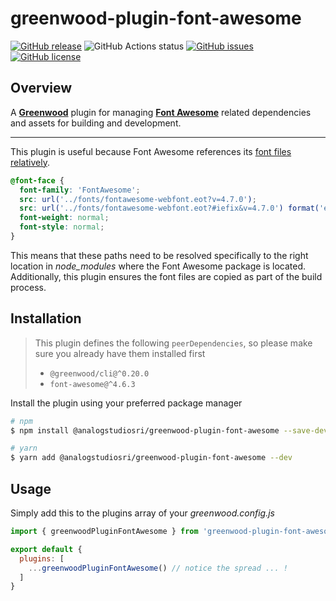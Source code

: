 # greenwood-plugin-font-awesome

[![GitHub release](https://img.shields.io/github/tag/AnalogStudiosRI/greenwood-plugin-font-awesome.svg)](https://github.com/AnalogStudiosRI/greenwood-plugin-font-awesome/tags)
![GitHub Actions status](https://github.com/AnalogStudiosRI/greenwood-plugin-font-awesome/workflows/Main%20Integration/badge.svg)
[![GitHub issues](https://img.shields.io/github/issues-pr-raw/AnalogStudiosRI/greenwood-plugin-font-awesome.svg)](https://github.com/AnalogStudiosRI/greenwood-plugin-font-awesome/issues)
[![GitHub license](https://img.shields.io/badge/license-MIT-blue.svg)](https://raw.githubusercontent.com/AnalogStudiosRI/greenwood-plugin-font-awesome/master/LICENSE.md)

## Overview
A [**Greenwood**](https://www.greenwoodjs.io) plugin for managing [**Font Awesome**](https://fontawesome.com) related dependencies and assets for building and development.

----

This plugin is useful because Font Awesome references its [font files relatively](https://unpkg.com/browse/font-awesome@4.7.0/css/font-awesome.css).
```css
@font-face {
  font-family: 'FontAwesome';
  src: url('../fonts/fontawesome-webfont.eot?v=4.7.0');
  src: url('../fonts/fontawesome-webfont.eot?#iefix&v=4.7.0') format('embedded-opentype'), url('../fonts/fontawesome-webfont.woff2?v=4.7.0') format('woff2'), url('../fonts/fontawesome-webfont.woff?v=4.7.0') format('woff'), url('../fonts/fontawesome-webfont.ttf?v=4.7.0') format('truetype'), url('../fonts/fontawesome-webfont.svg?v=4.7.0#fontawesomeregular') format('svg');
  font-weight: normal;
  font-style: normal;
}
```

This means that these paths need to be resolved specifically to the right location in _node_modules_ where the Font Awesome package is located.  Additionally, this plugin ensures the font files are copied as part of the build process.

## Installation

> This plugin defines the following `peerDependencies`, so please make sure you already have them installed first
>   - `@greenwood/cli@^0.20.0`
>   - `font-awesome@^4.6.3`

Install the plugin using your preferred package manager
```sh
# npm
$ npm install @analogstudiosri/greenwood-plugin-font-awesome --save-dev

# yarn
$ yarn add @analogstudiosri/greenwood-plugin-font-awesome --dev
```

## Usage

Simply add this to the plugins array of your _greenwood.config.js_

```js
import { greenwoodPluginFontAwesome } from 'greenwood-plugin-font-awesome';

export default {
  plugins: [
    ...greenwoodPluginFontAwesome() // notice the spread ... !
  ]
}
```